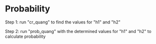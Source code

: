 # Probability

Step 1: run "cr_quang" to find the values for "h1" and "h2"

Step 2: run "prob_quang" with the determined values for "h1" and "h2" to calculate probability
